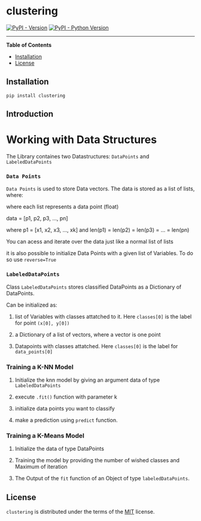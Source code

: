 # clustering

[![PyPI - Version](https://img.shields.io/pypi/v/clustering.svg)](https://pypi.org/project/clustering)
[![PyPI - Python Version](https://img.shields.io/pypi/pyversions/clustering.svg)](https://pypi.org/project/clustering)

-----

**Table of Contents**

- [Installation](#installation)
- [License](#license)

## Installation

```console
pip install clustering
```

## Introduction

# Working with Data Structures

The Library containes two Datastructures: `DataPoints` and `LabeledDataPoints`

### `Data Points`
`Data Points` is used to store Data vectors. The data is stored as a list of lists, where:

where each list represents a data point (float)

data = [p1, p2, p3, ..., pn]

where p1 = [x1, x2, x3, ..., xk] and len(p1) = len(p2) = len(p3) = ... = len(pn)

You can acess and iterate over the data just like a normal list of lists

it is also possible to initialize Data Points with a given list of Variables. To do so use `reverse=True`

### `LabeledDataPoints`

Class `LabeledDataPoints` stores classified DataPoints as a Dictionary of DataPoints.

Can be initialized as:

1. list of Variables with classes attatched to it. Here `classes[0]` is the label for point `(x[0], y[0])`

2. a Dictionary of a list of vectors, where a vector is one point

3. Datapoints with classes attatched. Here `classes[0]` is the label for `data_points[0]`

### Training a K-NN Model

1. Initialize the knn model by giving an argument data of type `LabeledDataPoints`

2. execute `.fit()` function with parameter k

3. initialize data points you want to classify

4. make a prediction using `predict` function.

### Training a K-Means Model

1. Initialize the data of type DataPoints

2. Training the model by providing the number of wished classes and Maximum of iteration

3. The Output of the `fit` function of an Object of type `labeledDataPoints`.


## License

`clustering` is distributed under the terms of the [MIT](https://spdx.org/licenses/MIT.html) license.
